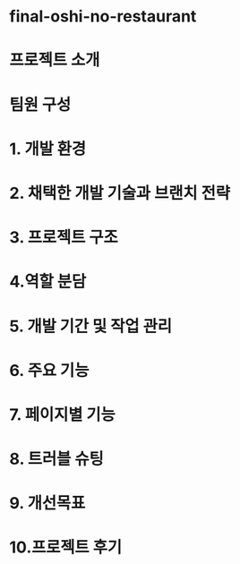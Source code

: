 # final-oshi-no-restaurant


# 프로젝트 소개


# 팀원 구성


# 1. 개발 환경

# 2. 채택한 개발 기술과 브랜치 전략

# 3. 프로젝트 구조

# 4.역할 분담


# 5. 개발 기간 및 작업 관리

# 6. 주요 기능


# 7. 페이지별 기능


# 8. 트러블 슈팅

# 9. 개선목표

# 10.프로젝트 후기

